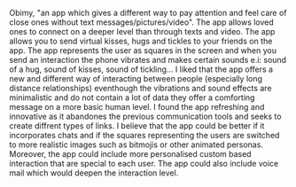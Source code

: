 Obimy, "an app which gives a different way to pay attention and feel care of close ones without text messages/pictures/video". 
The app allows loved ones to connect on a deeper level than through texts and video. The app allows you to send virtual kisses, hugs 
and tickles to your friends on the app. The app represents the user as squares in the screen and when you send an interaction the phone vibrates 
and makes certain sounds e.i: sound of a hug, sound of kisses, sound of tickling...
I liked that the app offers a new and different way of interacting between people (especially long distance relationships) eventhough the vibrations and 
sound effects are minimalistic and do not contain a lot of data they offer a comforting message on a more basic human level. I found the app refreshing
and innovative as it abandones the previous communication tools and seeks to create diffrent types of links.
I believe that the app could be better if it incorporates chats and if the squares representing the users are switched to more realistic images such as 
bitmojis or other animated personas. Moreover, the app could include more personalised custom based interaction that are special to each user. 
The app could also include voice mail which would deepen the interaction level.
